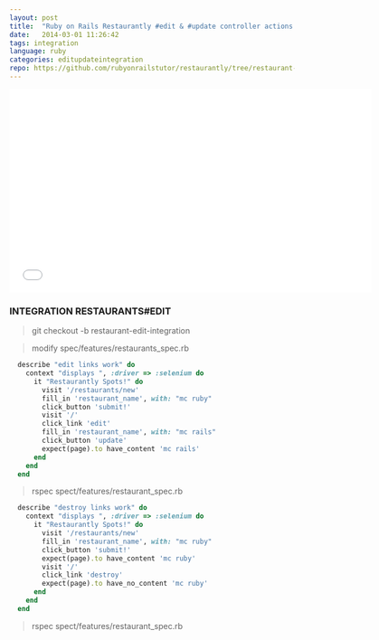 ```yaml
---
layout: post
title:  "Ruby on Rails Restaurantly #edit & #update controller actions & Integration Tests"
date:   2014-03-01 11:26:42
tags: integration
language: ruby
categories: editupdateintegration
repo: https://github.com/rubyonrailstutor/restaurantly/tree/restaurant-edit-integration
---
```


<iframe width="640" height="360" src="//www.youtube.com/embed/lZiI4nAWh3M?vq=hd1080" frameborder="0" allowfullscreen></iframe>


### INTEGRATION RESTAURANTS#EDIT

> git checkout -b restaurant-edit-integration

> modify spec/features/restaurants_spec.rb

```ruby
  describe "edit links work" do
    context "displays ", :driver => :selenium do
      it "Restaurantly Spots!" do
        visit '/restaurants/new'
        fill_in 'restaurant_name', with: "mc ruby"
        click_button 'submit!'
        visit '/'
        click_link 'edit'
        fill_in 'restaurant_name', with: "mc rails"
        click_button 'update'
        expect(page).to have_content 'mc rails'
      end
    end
  end

```

> rspec spect/features/restaurant_spec.rb

```ruby
  describe "destroy links work" do
    context "displays ", :driver => :selenium do
      it "Restaurantly Spots!" do
        visit '/restaurants/new'
        fill_in 'restaurant_name', with: "mc ruby"
        click_button 'submit!'
        expect(page).to have_content 'mc ruby'
        visit '/'
        click_link 'destroy'
        expect(page).to have_no_content 'mc ruby'
      end
    end
  end
```

> rspec spect/features/restaurant_spec.rb
